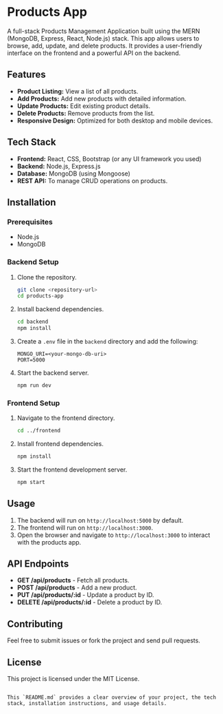 # Products App

A full-stack Products Management Application built using the MERN (MongoDB, Express, React, Node.js) stack. This app allows users to browse, add, update, and delete products. It provides a user-friendly interface on the frontend and a powerful API on the backend.

## Features

- **Product Listing:** View a list of all products.
- **Add Products:** Add new products with detailed information.
- **Update Products:** Edit existing product details.
- **Delete Products:** Remove products from the list.
- **Responsive Design:** Optimized for both desktop and mobile devices.

## Tech Stack

- **Frontend:** React, CSS, Bootstrap (or any UI framework you used)
- **Backend:** Node.js, Express.js
- **Database:** MongoDB (using Mongoose)
- **REST API:** To manage CRUD operations on products.

## Installation

### Prerequisites
- Node.js
- MongoDB

### Backend Setup
1. Clone the repository.
   ```bash
   git clone <repository-url>
   cd products-app
   ```
2. Install backend dependencies.
   ```bash
   cd backend
   npm install
   ```
3. Create a `.env` file in the `backend` directory and add the following:
   ```env
   MONGO_URI=<your-mongo-db-uri>
   PORT=5000
   ```
4. Start the backend server.
   ```bash
   npm run dev
   ```

### Frontend Setup
1. Navigate to the frontend directory.
   ```bash
   cd ../frontend
   ```
2. Install frontend dependencies.
   ```bash
   npm install
   ```
3. Start the frontend development server.
   ```bash
   npm start
   ```

## Usage

1. The backend will run on `http://localhost:5000` by default.
2. The frontend will run on `http://localhost:3000`.
3. Open the browser and navigate to `http://localhost:3000` to interact with the products app.

## API Endpoints

- **GET /api/products** - Fetch all products.
- **POST /api/products** - Add a new product.
- **PUT /api/products/:id** - Update a product by ID.
- **DELETE /api/products/:id** - Delete a product by ID.

## Contributing

Feel free to submit issues or fork the project and send pull requests.

## License

This project is licensed under the MIT License.
```

This `README.md` provides a clear overview of your project, the tech stack, installation instructions, and usage details.

